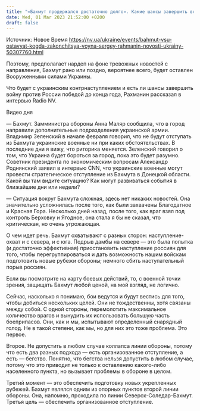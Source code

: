 ```yaml
---
title: "«Бахмут продержался достаточно долго». Какие шансы завершить войну победой до конца года — интервью NV с Сергеем Рахманиным"
date: Wed, 01 Mar 2023 21:52:00 +0200
draft: false
---
```

Источник: Новое Время https://nv.ua/ukraine/events/bahmut-vsu-ostavyat-kogda-zakonchitsya-voyna-sergey-rahmanin-novosti-ukrainy-50307760.html


Поэтому, предполагает нардеп на фоне тревожных новостей с направления, Бахмут рано или поздно, вероятнее всего, будет оставлен Вооруженными силами Украины.

Что будет с украинским контрнаступлением и есть ли шансы завершить войну против России победой до конца года, Рахманин рассказал в интервью Radio NV.

  Видео дня   

— Бахмут. Замминистра обороны Анна Маляр сообщила, что в город направили дополнительные подразделения украинской армии. Владимир Зеленский в начале февраля говорил, что не будут отступать из Бахмута украинские военные ни при каких обстоятельствах. В последние дни я вижу, что риторика меняется. Зеленский говорил о том, что Украина будет бороться за город, пока это будет разумно. Советник президента по экономическим вопросам Александр Роднянский заявил в интервью CNN, что украинские военные могут провести стратегическое отступление из Бахмута в Донецкой области. Какой вы там видите ситуацию? Как могут развиваться события в ближайшие дни или недели?

— Ситуация вокруг Бахмута сложная, здесь нет никаких новостей. Она значительно усложнилась после того, как были захвачены Благодатное и Красная Гора. Несколько дней назад, после того, как враг взял под контроль Берховку и Ягодное, она стала я бы не сказал, что критическая, но очень угрожающая.

О чем идет речь. Бахмут охватывают с разных сторон: наступление-охват и с севера, и с юга. Подрыв дамбы на севере — это была попытка (и достаточно эффективная) приостановить наступление россиян для того, чтобы перегруппироваться и дать возможность нашим войскам подготовить новые рубежи обороны; немного сбить наступательный порыв россиян.

Если вы посмотрите на карту боевых действий, то, с военной точки зрения, защищать Бахмут любой ценой, на мой взгляд, не логично.

Сейчас, насколько я понимаю, бои ведутся и будут вестись для того, чтобы добиться нескольких целей. Они не тождественны, хотя связаны между собой. С одной стороны, перемолотить максимальное количество врагов и вынудить их использовать большую часть боеприпасов. Они, как и мы, испытывают определенный снарядный голод. Не в такой степени, как мы, но для них это тоже проблема. Это первое.

Второе. Не допустить в любом случае коллапса линии обороны, потому что есть два разных подхода — есть организованное отступление, а есть — бегство. Понятно, что бегства нельзя допустить в любом случае, потому что это приводит не только к оставлению какого-либо населенного пункта, но вызывает проблемы в обороне в целом.

Третий момент — это обеспечить подготовку новых укрепленных рубежей. Бахмут являлся одним из опорных пунктов второй линии обороны. Она, напомню, проходила по линии Северск-Соледар-Бахмут. Третья цель — обеспечить организованное отступление.
